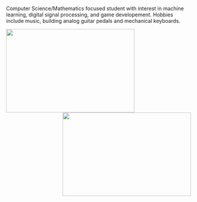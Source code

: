 Computer Science/Mathematics focused student with interest in machine learning, digital signal processing, and game developement. Hobbies include music, building analog guitar pedals and mechanical keyboards.

<img align ="left" img width="350" height="228" src="https://github-readme-stats.vercel.app/api?username=bsumser&show_icons=true&theme=gruvbox">
<img align = "right" img width="350" height="228" src="https://github-readme-stats.vercel.app/api/top-langs/?username=bsumser&theme=gruvbox&layout=compact">

<!--
**bsumser/bsumser** is a ✨ _special_ ✨ repository because its `README.md` (this file) appears on your GitHub profile.

Here are some ideas to get you started:

- 🔭 I’m currently working on ...
- 🌱 I’m currently learning ...
- 👯 I’m looking to collaborate on ...
- 🤔 I’m looking for help with ...
- 💬 Ask me about ...
- 📫 How to reach me: ...
- 😄 Pronouns: ...
- ⚡ Fun fact: ...
-->

